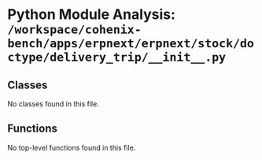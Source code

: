 # Python Module Analysis: `/workspace/cohenix-bench/apps/erpnext/erpnext/stock/doctype/delivery_trip/__init__.py`

## Classes

No classes found in this file.


## Functions

No top-level functions found in this file.
